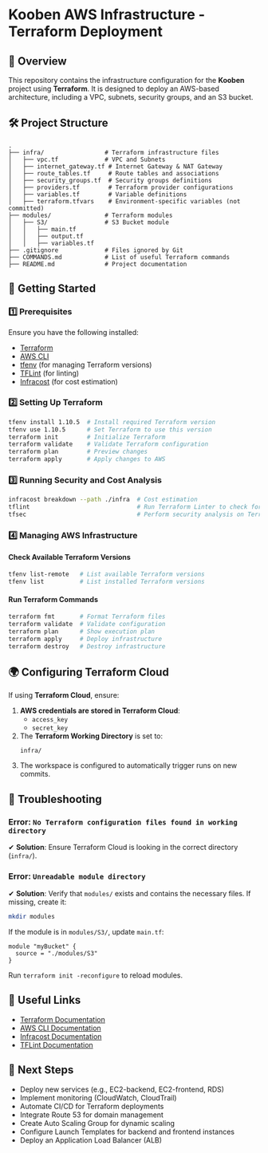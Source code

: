 # **Kooben AWS Infrastructure - Terraform Deployment**

## **📌 Overview**
This repository contains the infrastructure configuration for the **Kooben** project using **Terraform**. It is designed to deploy an AWS-based architecture, including a VPC, subnets, security groups, and an S3 bucket.

## **🛠 Project Structure**
```
.
├── infra/                 # Terraform infrastructure files
│   ├── vpc.tf             # VPC and Subnets
│   ├── internet_gateway.tf # Internet Gateway & NAT Gateway
│   ├── route_tables.tf     # Route tables and associations
│   ├── security_groups.tf  # Security groups definitions
│   ├── providers.tf        # Terraform provider configurations
│   ├── variables.tf        # Variable definitions
│   ├── terraform.tfvars    # Environment-specific variables (not committed)
├── modules/               # Terraform modules
│   ├── S3/                # S3 Bucket module
│   │   ├── main.tf
│   │   ├── output.tf
│   │   ├── variables.tf
├── .gitignore             # Files ignored by Git
├── COMMANDS.md            # List of useful Terraform commands
├── README.md              # Project documentation
```

## **🚀 Getting Started**
### **1️⃣ Prerequisites**
Ensure you have the following installed:
- [Terraform](https://developer.hashicorp.com/terraform/downloads)
- [AWS CLI](https://aws.amazon.com/cli/)
- [tfenv](https://github.com/tfutils/tfenv) (for managing Terraform versions)
- [TFLint](https://github.com/terraform-linters/tflint) (for linting)
- [Infracost](https://www.infracost.io/) (for cost estimation)

### **2️⃣ Setting Up Terraform**
```bash
tfenv install 1.10.5  # Install required Terraform version
tfenv use 1.10.5      # Set Terraform to use this version
terraform init        # Initialize Terraform
terraform validate    # Validate Terraform configuration
terraform plan        # Preview changes
terraform apply       # Apply changes to AWS
```

### **3️⃣ Running Security and Cost Analysis**
```bash
infracost breakdown --path ./infra  # Cost estimation
tflint                              # Run Terraform Linter to check for best practices
tfsec                               # Perform security analysis on Terraform configuration
```

### **4️⃣ Managing AWS Infrastructure**
#### **Check Available Terraform Versions**
```bash
tfenv list-remote   # List available Terraform versions
tfenv list          # List installed Terraform versions
```

#### **Run Terraform Commands**
```bash
terraform fmt       # Format Terraform files
terraform validate  # Validate configuration
terraform plan      # Show execution plan
terraform apply     # Deploy infrastructure
terraform destroy   # Destroy infrastructure
```

## **🌍 Configuring Terraform Cloud**
If using **Terraform Cloud**, ensure:
1. **AWS credentials are stored in Terraform Cloud**:
   - `access_key`
   - `secret_key`
2. The **Terraform Working Directory** is set to:
   ```
   infra/
   ```
3. The workspace is configured to automatically trigger runs on new commits.

## **🐞 Troubleshooting**
### **Error: `No Terraform configuration files found in working directory`**
✔ **Solution**: Ensure Terraform Cloud is looking in the correct directory (`infra/`).

### **Error: `Unreadable module directory`**
✔ **Solution**: Verify that `modules/` exists and contains the necessary files. If missing, create it:
```bash
mkdir modules
```
If the module is in `modules/S3/`, update `main.tf`:
```hcl
module "myBucket" {
  source = "./modules/S3"
}
```
Run `terraform init -reconfigure` to reload modules.


## **🔗 Useful Links**
- [Terraform Documentation](https://developer.hashicorp.com/terraform/docs)
- [AWS CLI Documentation](https://docs.aws.amazon.com/cli/latest/userguide/cli-configure-quickstart.html)
- [Infracost Documentation](https://www.infracost.io/docs/)
- [TFLint Documentation](https://github.com/terraform-linters/tflint)

## **📌 Next Steps**
- Deploy new services (e.g., EC2-backend, EC2-frontend, RDS)
- Implement monitoring (CloudWatch, CloudTrail)
- Automate CI/CD for Terraform deployments
- Integrate Route 53 for domain management
- Create Auto Scaling Group for dynamic scaling
- Configure Launch Templates for backend and frontend instances
- Deploy an Application Load Balancer (ALB)

